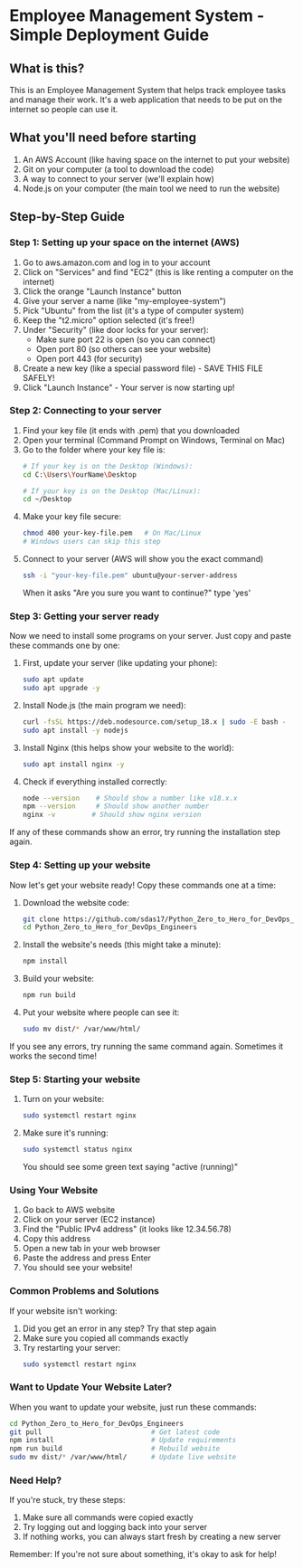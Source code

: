 # Employee Management System - Simple Deployment Guide

## What is this?
This is an Employee Management System that helps track employee tasks and manage their work. It's a web application that needs to be put on the internet so people can use it.

## What you'll need before starting
1. An AWS Account (like having space on the internet to put your website)
2. Git on your computer (a tool to download the code)
3. A way to connect to your server (we'll explain how)
4. Node.js on your computer (the main tool we need to run the website)

## Step-by-Step Guide

### Step 1: Setting up your space on the internet (AWS)
1. Go to aws.amazon.com and log in to your account
2. Click on "Services" and find "EC2" (this is like renting a computer on the internet)
3. Click the orange "Launch Instance" button
4. Give your server a name (like "my-employee-system")
5. Pick "Ubuntu" from the list (it's a type of computer system)
6. Keep the "t2.micro" option selected (it's free!)
7. Under "Security" (like door locks for your server):
   - Make sure port 22 is open (so you can connect)
   - Open port 80 (so others can see your website)
   - Open port 443 (for security)
8. Create a new key (like a special password file) - SAVE THIS FILE SAFELY!
9. Click "Launch Instance" - Your server is now starting up!

### Step 2: Connecting to your server
1. Find your key file (it ends with .pem) that you downloaded
2. Open your terminal (Command Prompt on Windows, Terminal on Mac)
3. Go to the folder where your key file is:
   ```bash
   # If your key is on the Desktop (Windows):
   cd C:\Users\YourName\Desktop

   # If your key is on the Desktop (Mac/Linux):
   cd ~/Desktop
   ```
4. Make your key file secure:
   ```bash
   chmod 400 your-key-file.pem   # On Mac/Linux
   # Windows users can skip this step
   ```
5. Connect to your server (AWS will show you the exact command)
   ```bash
   ssh -i "your-key-file.pem" ubuntu@your-server-address
   ```
   When it asks "Are you sure you want to continue?" type 'yes'

### Step 3: Getting your server ready
Now we need to install some programs on your server. Just copy and paste these commands one by one:

1. First, update your server (like updating your phone):
   ```bash
   sudo apt update
   sudo apt upgrade -y
   ```

2. Install Node.js (the main program we need):
   ```bash
   curl -fsSL https://deb.nodesource.com/setup_18.x | sudo -E bash -
   sudo apt install -y nodejs
   ```

3. Install Nginx (this helps show your website to the world):
   ```bash
   sudo apt install nginx -y
   ```

4. Check if everything installed correctly:
   ```bash
   node --version    # Should show a number like v18.x.x
   npm --version     # Should show another number
   nginx -v         # Should show nginx version
   ```
If any of these commands show an error, try running the installation step again.

### Step 4: Setting up your website
Now let's get your website ready! Copy these commands one at a time:

1. Download the website code:
   ```bash
   git clone https://github.com/sdas17/Python_Zero_to_Hero_for_DevOps_Engineers.git
   cd Python_Zero_to_Hero_for_DevOps_Engineers
   ```

2. Install the website's needs (this might take a minute):
   ```bash
   npm install
   ```

3. Build your website:
   ```bash
   npm run build
   ```

4. Put your website where people can see it:
   ```bash
   sudo mv dist/* /var/www/html/
   ```

If you see any errors, try running the same command again. Sometimes it works the second time!

### Step 5: Starting your website
1. Turn on your website:
   ```bash
   sudo systemctl restart nginx
   ```

2. Make sure it's running:
   ```bash
   sudo systemctl status nginx
   ```
   You should see some green text saying "active (running)"

### Using Your Website
1. Go back to AWS website
2. Click on your server (EC2 instance)
3. Find the "Public IPv4 address" (it looks like 12.34.56.78)
4. Copy this address
5. Open a new tab in your web browser
6. Paste the address and press Enter
7. You should see your website!

### Common Problems and Solutions

If your website isn't working:

1. Did you get an error in any step? Try that step again
2. Make sure you copied all commands exactly
3. Try restarting your server:
   ```bash
   sudo systemctl restart nginx
   ```

### Want to Update Your Website Later?
When you want to update your website, just run these commands:
```bash
cd Python_Zero_to_Hero_for_DevOps_Engineers
git pull                           # Get latest code
npm install                        # Update requirements
npm run build                      # Rebuild website
sudo mv dist/* /var/www/html/      # Update live website
```

### Need Help?
If you're stuck, try these steps:
1. Make sure all commands were copied exactly
2. Try logging out and logging back into your server
3. If nothing works, you can always start fresh by creating a new server

Remember: If you're not sure about something, it's okay to ask for help!